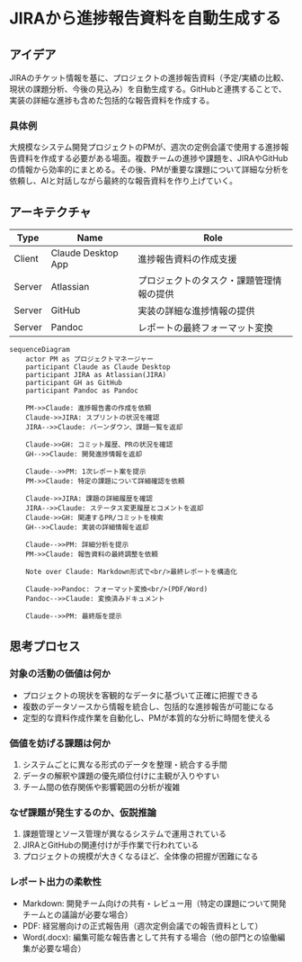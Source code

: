 # JIRAから進捗報告資料を自動生成する

## アイデア
JIRAのチケット情報を基に、プロジェクトの進捗報告資料（予定/実績の比較、現状の課題分析、今後の見込み）を自動生成する。GitHubと連携することで、実装の詳細な進捗も含めた包括的な報告資料を作成する。

### 具体例
大規模なシステム開発プロジェクトのPMが、週次の定例会議で使用する進捗報告資料を作成する必要がある場面。複数チームの進捗や課題を、JIRAやGitHubの情報から効率的にまとめる。その後、PMが重要な課題について詳細な分析を依頼し、AIと対話しながら最終的な報告資料を作り上げていく。

## アーキテクチャ

| Type | Name | Role |
|--|--|--|
| Client | Claude Desktop App | 進捗報告資料の作成支援 |
| Server | Atlassian | プロジェクトのタスク・課題管理情報の提供 |
| Server | GitHub | 実装の詳細な進捗情報の提供 |
| Server | Pandoc | レポートの最終フォーマット変換 |

```mermaid
sequenceDiagram
    actor PM as プロジェクトマネージャー
    participant Claude as Claude Desktop
    participant JIRA as Atlassian(JIRA)
    participant GH as GitHub
    participant Pandoc as Pandoc

    PM->>Claude: 進捗報告書の作成を依頼
    Claude->>JIRA: スプリントの状況を確認
    JIRA-->>Claude: バーンダウン、課題一覧を返却
    
    Claude->>GH: コミット履歴、PRの状況を確認
    GH-->>Claude: 開発進捗情報を返却
    
    Claude-->>PM: 1次レポート案を提示
    PM->>Claude: 特定の課題について詳細確認を依頼
    
    Claude->>JIRA: 課題の詳細履歴を確認
    JIRA-->>Claude: ステータス変更履歴とコメントを返却
    Claude->>GH: 関連するPR/コミットを検索
    GH-->>Claude: 実装の詳細情報を返却
    
    Claude-->>PM: 詳細分析を提示
    PM->>Claude: 報告資料の最終調整を依頼

    Note over Claude: Markdown形式で<br/>最終レポートを構造化
    
    Claude->>Pandoc: フォーマット変換<br/>(PDF/Word)
    Pandoc-->>Claude: 変換済みドキュメント
    
    Claude-->>PM: 最終版を提示
```

## 思考プロセス

### 対象の活動の価値は何か
- プロジェクトの現状を客観的なデータに基づいて正確に把握できる
- 複数のデータソースから情報を統合し、包括的な進捗報告が可能になる
- 定型的な資料作成作業を自動化し、PMが本質的な分析に時間を使える

### 価値を妨げる課題は何か
1. システムごとに異なる形式のデータを整理・統合する手間
2. データの解釈や課題の優先順位付けに主観が入りやすい
3. チーム間の依存関係や影響範囲の分析が複雑

### なぜ課題が発生するのか、仮説推論
1. 課題管理とソース管理が異なるシステムで運用されている
2. JIRAとGitHubの関連付けが手作業で行われている
3. プロジェクトの規模が大きくなるほど、全体像の把握が困難になる

### レポート出力の柔軟性
- Markdown: 開発チーム向けの共有・レビュー用（特定の課題について開発チームとの議論が必要な場合）
- PDF: 経営層向けの正式報告用（週次定例会議での報告資料として）
- Word(.docx): 編集可能な報告書として共有する場合（他の部門との協働編集が必要な場合）
